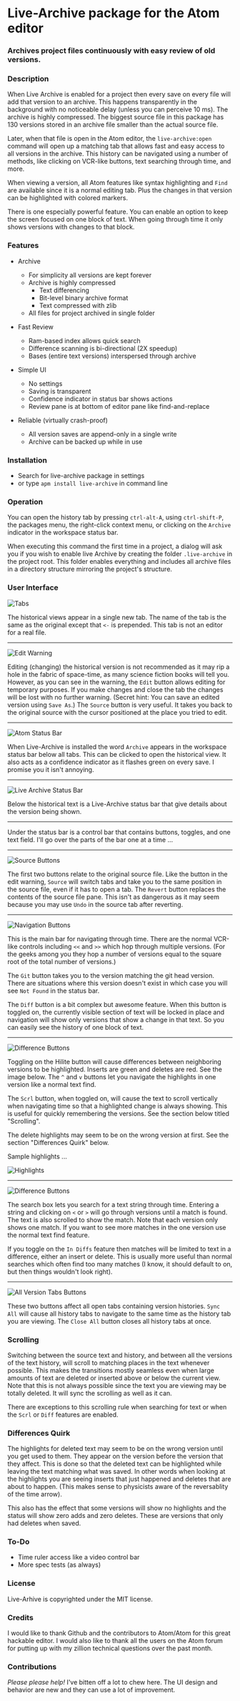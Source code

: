 # Live-Archive package for the Atom editor

### Archives project files continuously with easy review of old versions.

### Description

  When Live Archive is enabled for a project then every save on every file will add that version to an archive.  This happens transparently in the background with no noticeable delay (unless you can perceive 10 ms).  The archive is highly compressed.  The biggest source file in this package has 130 versions stored in an archive file smaller than the actual source file.
  
  Later, when that file is open in the Atom editor, the `live-archive:open` command will open up a matching tab that allows fast and easy access to all versions in the archive. This history can be navigated using a number of methods, like clicking on VCR-like buttons, text searching through time, and more.
  
  When viewing a version, all Atom features like syntax highlighting and `Find` are available since it is a normal editing tab.  Plus the changes in that version can be highlighted with colored markers.
  
  There is one especially powerful feature.  You can enable an option to keep the screen focused on one block of text.  When going through time it only shows versions with changes to that block.

### Features

- Archive
  - For simplicity all versions are kept forever
  - Archive is highly compressed
    - Text differencing
    - Bit-level binary archive format
    - Text compressed with zlib
  - All files for project archived in single folder

- Fast Review
    - Ram-based index allows quick search
    - Difference scanning is bi-directional (2X speedup)
    - Bases (entire text versions) interspersed through archive

- Simple UI
  - No settings
  - Saving is transparent
  - Confidence indicator in status bar shows actions
  - Review pane is at bottom of editor pane like find-and-replace

- Reliable (virtually crash-proof)
  - All version saves are append-only in a single write
  - Archive can be backed up while in use

### Installation 

- Search for live-archive package in settings
- or type `apm install live-archive` in command line

### Operation 
  You can open the history tab by pressing `ctrl-alt-A`, using `ctrl-shift-P`, the packages menu, the right-click context menu, or clicking on the `Archive` indicator in the workspace status bar.
  
  When executing this command the first time in a project, a dialog will ask you if you wish to enable live Archive by creating the folder `.live-archive` in the project root.  This folder enables everything and includes all archive files in a directory structure mirroring the project's structure.
  
### User Interface

  ![Tabs](screenshots/tabs.jpg)
  
  The historical views appear in a single new tab. The name of the tab is the same as the original except that `<-` is prepended. This tab is not an editor for a real file. 
  
---

  ![Edit Warning](screenshots/edit-history-warning.jpg)
  
  Editing (changing) the historical version is not recommended as it may rip a hole in the fabric of space-time, as many science fiction books will tell you.  However, as you can see in the warning, the `Edit` button allows editing for temporary purposes. If you make changes and close the tab the changes will be lost with no further warning. (Secret hint:  You can save an edited version using `Save As`.)  The `Source` button is very useful.  It takes you back to the original source with the cursor positioned at the place you tried to edit.
  
---

  ![Atom Status Bar](screenshots/atom-status-bar.jpg)

  When Live-Archive is installed the word `Archive` appears in the workspace status bar below all tabs.  This can be clicked to open the historical view.  It also acts as a confidence indicator as it flashes green on every save.  I promise you it isn't annoying.
  
--- 
  ![Live Archive Status Bar](screenshots/status-bar.jpg)

  Below the historical text is a Live-Archive status bar that give details about the version being shown.
  
---

  Under the status bar is a control bar that contains buttons, toggles, and one text field.  I'll go over the parts of the bar one at a time ...
  
---

  ![Source Buttons](screenshots/source-buttons.jpg)

  The first two buttons relate to the original source file.  Like the button in the edit warning, `Source` will switch tabs and take you to the same position in the source file, even if it has to open a tab.  The `Revert` button replaces the contents of the source file pane.  This isn't as dangerous as it may seem because you may use `Undo` in the source tab after reverting.
  
---

  ![Navigation Buttons](screenshots/nav-buttons.jpg)

  This is the main bar for navigating through time.  There are the normal VCR-like controls including `<<` and `>>` which hop through multiple versions.  (For the geeks among you they hop a number of versions equal to the square root of the total number of versions.)  
  
  The `Git` button takes you to the version matching the git head version.  There are situations where this version doesn't exist in which case you will see `Not Found` in the status bar.
  
  The `Diff` button is a bit complex but awesome feature.  When this button is toggled on, the currently visible section of text will be locked in place and navigation will show only versions that show a change in that text.  So you can easily see the history of one block of text.
  
---

  ![Difference Buttons](screenshots/diff-buttons.jpg)

  Toggling on the Hilite button will cause differences between neighboring versions to be highlighted.  Inserts are green and deletes are red.  See the image below.  The `^` and `v` buttons let you navigate the highlights in one version like a normal text find.
  
  The `Scrl` button, when toggled on, will cause the text to scroll vertically when navigating time so that a highlighted change is always showing.  This is useful for quickly remembering the versions.  See the section below titled "Scrolling".
  
  The delete highlights may seem to be on the wrong version at first.  See the section "Differences Quirk" below.
  
  Sample highlights ...
  
  ![Highlights](screenshots/highlights.jpg)

---

  ![Difference Buttons](screenshots/search-form.jpg)

  The search box lets you search for a text string through time.  Entering a string and clicking on `<` or `>` will go through versions until a match is found.  The text is also scrolled to show the match.  Note that each version only shows one match.  If you want to see more matches in the one version use the normal text find feature.
  
  If you toggle on the `In Diffs` feature then matches will be limited to text in a difference, either an insert or delete.  This is usually more useful than normal searches which often find too many matches (I know, it should default to on, but then things wouldn't look right).
  
---

  ![All Version Tabs Buttons](screenshots/all-history-panes-buttons.jpg)

  These two buttons affect all open tabs containing version histories.  `Sync All` will cause all history tabs to navigate to the same time as the history tab you are viewing.  The `Close All` button closes all history tabs at once.

### Scrolling

  Switching between the source text and history, and between all the versions of the text history, will scroll to matching places in the text whenever possible.  This makes the transitions mostly seamless even when large amounts of text are deleted or inserted above or below the current view.  Note that this is not always possible since the text you are viewing may be totally deleted.  It will sync the scrolling as well as it can.
  
  There are exceptions to this scrolling rule when searching for text or when the `Scrl` or `Diff` features are enabled.

### Differences Quirk

  The highlights for deleted text may seem to be on the wrong version until you get used to them.  They appear on the version before the version that they affect. This is done so that the deleted text can be highlighted while leaving the text matching what was saved.  In other words when looking at the highlights you are seeing inserts that just happened and deletes that are about to happen. (This makes sense to physicists aware of the reversablity of the time arrow).
  
  This also has the effect that some versions will show no highlights and the status will show zero adds and zero deletes.  These are versions that only had deletes when saved.
  
### To-Do
- Time ruler access like a video control bar
- More spec tests (as always)

### License

  Live-Arhive is copyrighted under the MIT license.

### Credits

  I would like to thank Github and the contributors to Atom/Atom for this great hackable editor.  I would also like to thank all the users on the Atom forum for putting up with my zillion technical questions over the past month.

### Contributions

*Please please help!*  I've bitten off a lot to chew here.  The UI design and behavior are new and they can use a lot of improvement.
